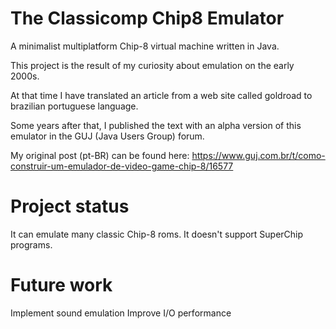 # The Classicomp Chip8 Emulator
A minimalist multiplatform Chip-8 virtual machine written in Java.

This project is the result of my curiosity about emulation on the early 2000s.

At that time I have translated an article from a web site called goldroad to brazilian portuguese language.

Some years after that, I published the text with an alpha version of this emulator in the GUJ (Java Users Group) forum.

My original post (pt-BR) can be found here:
https://www.guj.com.br/t/como-construir-um-emulador-de-video-game-chip-8/16577

# Project status
It can emulate many classic Chip-8 roms.
It doesn't support SuperChip programs.

# Future work
Implement sound emulation
Improve I/O performance
